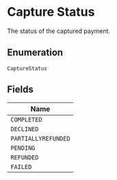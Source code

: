 
# Capture Status

The status of the captured payment.

## Enumeration

`CaptureStatus`

## Fields

| Name |
|  --- |
| `COMPLETED` |
| `DECLINED` |
| `PARTIALLYREFUNDED` |
| `PENDING` |
| `REFUNDED` |
| `FAILED` |

